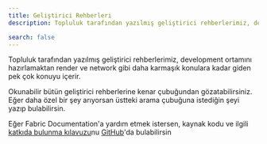 ```yaml
---
title: Geliştirici Rehberleri
description: Topluluk tarafından yazılmış geliştirici rehberlerimiz, development ortamını hazırlamaktan render ve network gibi daha karmaşık konulara kadar giden pek çok konuyu içerir.

search: false
---
```


Topluluk tarafından yazılmış geliştirici rehberlerimiz, development ortamını hazırlamaktan render ve network gibi daha karmaşık konulara kadar giden pek çok konuyu içerir.

Okunabilir bütün geliştirici rehberlerine kenar çubuğundan gözatabilirsiniz. Eğer daha özel bir şey arıyorsan üstteki arama çubuğuna istediğin şeyi yazıp bulabilirsin.

Eğer Fabric Documentation'a yardım etmek istersen, kaynak kodu ve ilgili [katkıda bulunma kılavuzu](../contributing)nu [GitHub](https://github.com/FabricMC/fabric-docs)'da bulabilirsin
